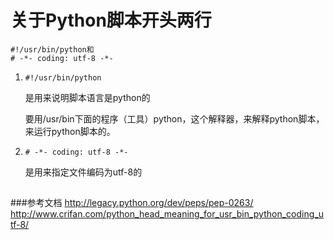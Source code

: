 # 关于Python脚本开头两行

	#!/usr/bin/python和
	# -*- coding: utf-8 -*-

1. `#!/usr/bin/python`

	是用来说明脚本语言是python的

	要用/usr/bin下面的程序（工具）python，这个解释器，来解释python脚本，来运行python脚本的。

2. `# -*- coding: utf-8 -*-`

	是用来指定文件编码为utf-8的


##
###参考文档
http://legacy.python.org/dev/peps/pep-0263/
http://www.crifan.com/python_head_meaning_for_usr_bin_python_coding_utf-8/ 

